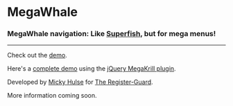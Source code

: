 # MegaWhale
### MegaWhale navigation: Like [Superfish](http://users.tpg.com.au/j_birch/plugins/superfish/), but for mega menus!

---

Check out the [demo](http://registerguard.github.com/jquery-megawhale/demo/).

Here's a [complete demo](http://registerguard.github.com/mega-demos/) using the [jQuery MegaKrill plugin](https://github.com/registerguard/jquery-megakrill).

Developed by [Micky Hulse](http://hulse.me) for [The Register-Guard](http://www.registerguard.com).

More information coming soon.